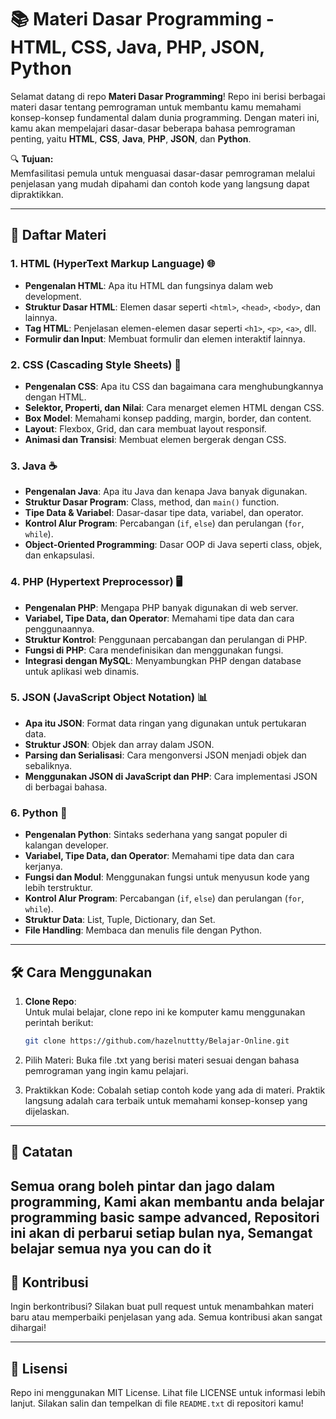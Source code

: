 # 📚 Materi Dasar Programming - HTML, CSS, Java, PHP, JSON, Python

Selamat datang di repo **Materi Dasar Programming**! Repo ini berisi berbagai materi dasar tentang pemrograman untuk membantu kamu memahami konsep-konsep fundamental dalam dunia programming. Dengan materi ini, kamu akan mempelajari dasar-dasar beberapa bahasa pemrograman penting, yaitu **HTML**, **CSS**, **Java**, **PHP**, **JSON**, dan **Python**.

🔍 **Tujuan:**  
Memfasilitasi pemula untuk menguasai dasar-dasar pemrograman melalui penjelasan yang mudah dipahami dan contoh kode yang langsung dapat dipraktikkan.

---

## 📑 Daftar Materi

### 1. **HTML (HyperText Markup Language)** 🌐
   - **Pengenalan HTML**: Apa itu HTML dan fungsinya dalam web development.
   - **Struktur Dasar HTML**: Elemen dasar seperti `<html>`, `<head>`, `<body>`, dan lainnya.
   - **Tag HTML**: Penjelasan elemen-elemen dasar seperti `<h1>`, `<p>`, `<a>`, dll.
   - **Formulir dan Input**: Membuat formulir dan elemen interaktif lainnya.

### 2. **CSS (Cascading Style Sheets)** 🎨
   - **Pengenalan CSS**: Apa itu CSS dan bagaimana cara menghubungkannya dengan HTML.
   - **Selektor, Properti, dan Nilai**: Cara menarget elemen HTML dengan CSS.
   - **Box Model**: Memahami konsep padding, margin, border, dan content.
   - **Layout**: Flexbox, Grid, dan cara membuat layout responsif.
   - **Animasi dan Transisi**: Membuat elemen bergerak dengan CSS.

### 3. **Java** ☕
   - **Pengenalan Java**: Apa itu Java dan kenapa Java banyak digunakan.
   - **Struktur Dasar Program**: Class, method, dan `main()` function.
   - **Tipe Data & Variabel**: Dasar-dasar tipe data, variabel, dan operator.
   - **Kontrol Alur Program**: Percabangan (`if`, `else`) dan perulangan (`for`, `while`).
   - **Object-Oriented Programming**: Dasar OOP di Java seperti class, objek, dan enkapsulasi.

### 4. **PHP (Hypertext Preprocessor)** 🖥️
   - **Pengenalan PHP**: Mengapa PHP banyak digunakan di web server.
   - **Variabel, Tipe Data, dan Operator**: Memahami tipe data dan cara penggunaannya.
   - **Struktur Kontrol**: Penggunaan percabangan dan perulangan di PHP.
   - **Fungsi di PHP**: Cara mendefinisikan dan menggunakan fungsi.
   - **Integrasi dengan MySQL**: Menyambungkan PHP dengan database untuk aplikasi web dinamis.

### 5. **JSON (JavaScript Object Notation)** 📊
   - **Apa itu JSON**: Format data ringan yang digunakan untuk pertukaran data.
   - **Struktur JSON**: Objek dan array dalam JSON.
   - **Parsing dan Serialisasi**: Cara mengonversi JSON menjadi objek dan sebaliknya.
   - **Menggunakan JSON di JavaScript dan PHP**: Cara implementasi JSON di berbagai bahasa.

### 6. **Python** 🐍
   - **Pengenalan Python**: Sintaks sederhana yang sangat populer di kalangan developer.
   - **Variabel, Tipe Data, dan Operator**: Memahami tipe data dan cara kerjanya.
   - **Fungsi dan Modul**: Menggunakan fungsi untuk menyusun kode yang lebih terstruktur.
   - **Kontrol Alur Program**: Percabangan (`if`, `else`) dan perulangan (`for`, `while`).
   - **Struktur Data**: List, Tuple, Dictionary, dan Set.
   - **File Handling**: Membaca dan menulis file dengan Python.

---

## 🛠️ Cara Menggunakan

1. **Clone Repo**:  
   Untuk mulai belajar, clone repo ini ke komputer kamu menggunakan perintah berikut:  
   ```sh
   git clone https://github.com/hazelnuttty/Belajar-Online.git
   ```

2. Pilih Materi:
Buka file .txt yang berisi materi sesuai dengan bahasa pemrograman yang ingin kamu pelajari.

3. Praktikkan Kode:
Cobalah setiap contoh kode yang ada di materi. Praktik langsung adalah cara terbaik untuk memahami konsep-konsep yang dijelaskan.
---

## 📝 Catatan

Semua orang boleh pintar dan jago dalam programming, Kami akan membantu anda belajar programming basic sampe advanced, Repositori ini akan di perbarui setiap bulan nya, Semangat belajar semua nya you can do it
---

## 🤝 Kontribusi

Ingin berkontribusi? Silakan buat pull request untuk menambahkan materi baru atau memperbaiki penjelasan yang ada. Semua kontribusi akan sangat dihargai!


---

## 📄 Lisensi

Repo ini menggunakan MIT License. Lihat file LICENSE untuk informasi lebih lanjut.
Silakan salin dan tempelkan di file `README.txt` di repositori kamu!

